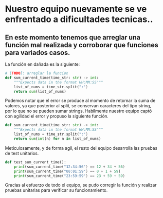 # Nuestro equipo nuevamente se ve enfrentado a dificultades tecnicas..
## En este momento tenemos que arreglar una función mal realizada y corroborar que funciones para variados casos.

La función en dañada es la siguiente:
```python
# [TODO]: arreglar la funcion
def sum_current_time(time_str: str) -> int:
    """Expects data in the format HH:MM:SS"""
    list_of_nums = time_str.split(":")
    return sum(list_of_nums)
```
Podemos notar que el error se produce al momento de retornar la suma de valores, ya que posterior al split, se conservan caracteres del tipo string, por lo que no se pueden sumar strings.
Habilmente nuestro equipo captó con agilidad el error y propuso la siguiente función.
```python
def sum_current_time(time_str: str) -> int:
    """Expects data in the format HH:MM:SS"""
    list_of_nums = time_str.split(":")
    return sum(int(n) for n in list_of_nums)
```
Meticulosamente, y de forma agil, el resto del equipo desarrolla las pruebas de test unitarios.
```python
def test_sum_current_time():
    print(sum_current_time("12:34:56") == 12 + 34 + 56)
    print(sum_current_time("00:01:59") == 0 + 1 + 59)
    print(sum_current_time("23:59:59") == 23 + 59 + 59)
```
Gracias al esfuerzo de todo el equipo, se pudo corregir la función y realizar pruebas unitarias para verificar su funcionamiento.